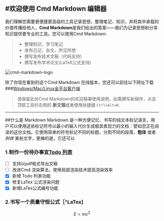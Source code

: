 
#欢迎使用 Cmd Markdown 编辑器
---

我们理解您需要更便捷更高级的工具记录思想，整理笔记、知识，并将其中承载的价值传播给他人，**Cmd Markdown**是我们给出的答案——我们为记录思想和分享知识提供更专业的工具。您可以使用Cmd Markdown:

>* 整理知识，学习笔记
>* 发布日记，杂文，所见所想
>* 撰写发布技术文稿（代码支持）
>* 撰写发布学术论文(LaTeX公式支持)

![cmd-markdown-logo](https://encrypted-tbn0.gstatic.com/images?q=tbn:ANd9GcRpLzbkajZ1gOVftS85aQeTarPrsQ_Hsd3cH7DTP0b3sfm2dorc)

除了你现在看到的这个Cmd Markdown 在线版本，您还可以前往以下网址下载
###[Windows/Mac/Linux全平台客户端](https://www.zybuluo.com/cmd/)

>请保留此份Cmd Markdown的欢迎稿兼使用说明，如需撰写新稿件，点击顶部工具栏右侧的 <i class='icon-file'></i> **新文稿**或者使用快捷键 `Ctrl+Alt+N`.

------
##什么是 Markdown
Markdown
是一种方便记忆、书写的纯文本标记语言，用户可以使用这些标记符号以最小的输入代价生成极其表现力的文档：譬如您正在阅读的这份文档。它使用简单的符号标记不同的标题，分割不同的段落，**粗体** 或者 *斜体* 某些文字，更棒的是，它还可以

### 1.制作一份待办事宜[Todo 列表](https://www.zybuluo.com/mdeditor?url=https://www.zybuluo.com/static/editor/md-help.markdown#13-待办事宜-todo-列表)

- [ ] 支持以pdf格式导出文稿
- [ ] 改进Cmd 渲染算法，使用局部渲染技术提高渲染效率
- [x] 新增 Todo 列表功能
- [x] 修复LaTex 公式渲染问题
- [x] 新增LaTex公式编号功能

### 2.书写一个质量守恒公式［^LaTex]
$$E=mc^2$$

[^footnote]: 应该出现**的汉子**